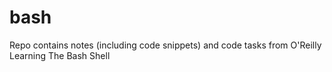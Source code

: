 # bash

Repo contains notes (including code snippets) and code tasks from O'Reilly Learning The Bash Shell
